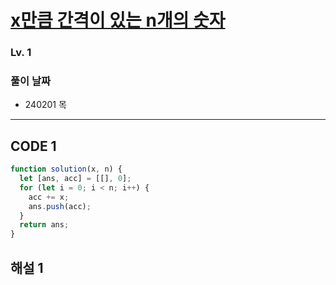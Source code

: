 # [x만큼 간격이 있는 n개의 숫자](https://school.programmers.co.kr/learn/courses/30/lessons/12954)

### Lv. 1

### 풀이 날짜

- 240201 목

---

## CODE 1

```javascript
function solution(x, n) {
  let [ans, acc] = [[], 0];
  for (let i = 0; i < n; i++) {
    acc += x;
    ans.push(acc);
  }
  return ans;
}
```

## 해설 1
